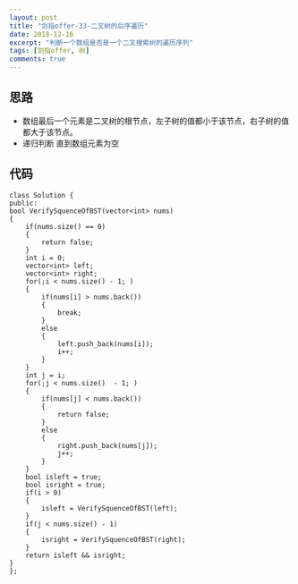 ```yaml
---
layout: post
title: "剑指offer-33-二叉树的后序遍历"
date: 2018-12-16
excerpt: "判断一个数组是否是一个二叉搜索树的遍历序列"
tags: [剑指offer, 树]
comments: true
---
```




## 思路
- 数组最后一个元素是二叉树的根节点，左子树的值都小于该节点，右子树的值都大于该节点。
- 递归判断 直到数组元素为空    



## 代码
	class Solution {
	public:
    bool VerifySquenceOfBST(vector<int> nums) 
    {
        if(nums.size() == 0)
        {
            return false;
        }
        int i = 0;
        vector<int> left;
        vector<int> right;
        for(;i < nums.size() - 1; )
        {
            if(nums[i] > nums.back())
            {
                break;
            }
            else
            {
                left.push_back(nums[i]);
                i++;
            }
        }
        int j = i;
        for(;j < nums.size()  - 1; )
        {
            if(nums[j] < nums.back())
            {
                return false;
            }
            else
            {
                right.push_back(nums[j]);
                j++;
            }
        }
        bool isleft = true;
        bool isright = true;
        if(i > 0)
        {
            isleft = VerifySquenceOfBST(left);
        }
        if(j < nums.size() - 1)
        {
            isright = VerifySquenceOfBST(right);
        }
        return isleft && isright;      
    }
	};